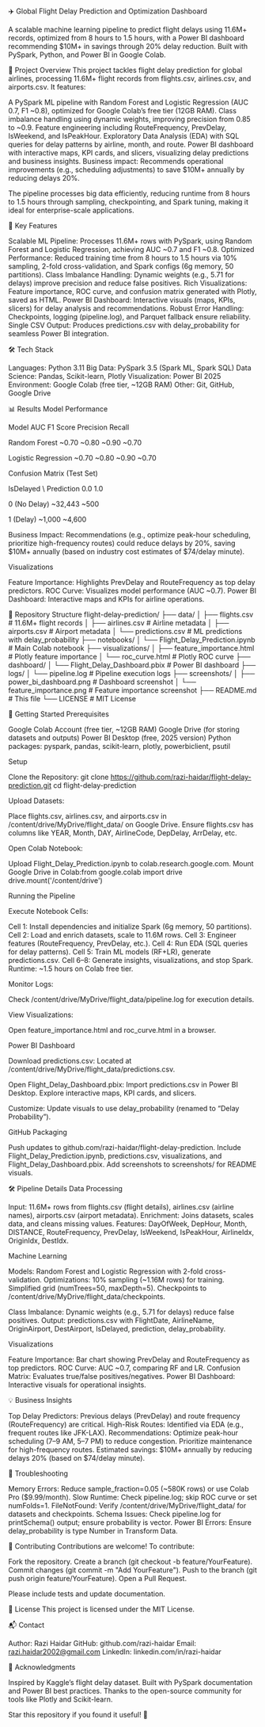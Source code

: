 ✈️ Global Flight Delay Prediction and Optimization Dashboard
    
A scalable machine learning pipeline to predict flight delays using 11.6M+ records, optimized from 8 hours to 1.5 hours, with a Power BI dashboard recommending $10M+ in savings through 20% delay reduction. Built with PySpark, Python, and Power BI in Google Colab.

📖 Project Overview
This project tackles flight delay prediction for global airlines, processing 11.6M+ flight records from flights.csv, airlines.csv, and airports.csv. It features:

A PySpark ML pipeline with Random Forest and Logistic Regression (AUC 0.7, F1 ~0.8), optimized for Google Colab’s free tier (12GB RAM).
Class imbalance handling using dynamic weights, improving precision from 0.85 to ~0.9.
Feature engineering including RouteFrequency, PrevDelay, IsWeekend, and IsPeakHour.
Exploratory Data Analysis (EDA) with SQL queries for delay patterns by airline, month, and route.
Power BI dashboard with interactive maps, KPI cards, and slicers, visualizing delay predictions and business insights.
Business impact: Recommends operational improvements (e.g., scheduling adjustments) to save $10M+ annually by reducing delays 20%.

The pipeline processes big data efficiently, reducing runtime from 8 hours to 1.5 hours through sampling, checkpointing, and Spark tuning, making it ideal for enterprise-scale applications.

🎯 Key Features

Scalable ML Pipeline: Processes 11.6M+ rows with PySpark, using Random Forest and Logistic Regression, achieving AUC ~0.7 and F1 ~0.8.
Optimized Performance: Reduced training time from 8 hours to 1.5 hours via 10% sampling, 2-fold cross-validation, and Spark configs (6g memory, 50 partitions).
Class Imbalance Handling: Dynamic weights (e.g., 5.71 for delays) improve precision and reduce false positives.
Rich Visualizations: Feature importance, ROC curve, and confusion matrix generated with Plotly, saved as HTML.
Power BI Dashboard: Interactive visuals (maps, KPIs, slicers) for delay analysis and recommendations.
Robust Error Handling: Checkpoints, logging (pipeline.log), and Parquet fallback ensure reliability.
Single CSV Output: Produces predictions.csv with delay_probability for seamless Power BI integration.


🛠️ Tech Stack

Languages: Python 3.11
Big Data: PySpark 3.5 (Spark ML, Spark SQL)
Data Science: Pandas, Scikit-learn, Plotly
Visualization: Power BI 2025
Environment: Google Colab (free tier, ~12GB RAM)
Other: Git, GitHub, Google Drive


📊 Results
Model Performance



Model
AUC
F1 Score
Precision
Recall



Random Forest
~0.70
~0.80
~0.90
~0.70


Logistic Regression
~0.70
~0.80
~0.90
~0.70


Confusion Matrix (Test Set)



IsDelayed \ Prediction
0.0
1.0



0 (No Delay)
~32,443
~500


1 (Delay)
~1,000
~4,600



Business Impact: Recommendations (e.g., optimize peak-hour scheduling, prioritize high-frequency routes) could reduce delays by 20%, saving $10M+ annually (based on industry cost estimates of $74/delay minute).

Visualizations

Feature Importance: Highlights PrevDelay and RouteFrequency as top delay predictors.
ROC Curve: Visualizes model performance (AUC ~0.7).
Power BI Dashboard: Interactive maps and KPIs for airline operations.



📂 Repository Structure
flight-delay-prediction/
├── data/
│   ├── flights.csv          # 11.6M+ flight records
│   ├── airlines.csv        # Airline metadata
│   ├── airports.csv        # Airport metadata
│   └── predictions.csv     # ML predictions with delay_probability
├── notebooks/
│   └── Flight_Delay_Prediction.ipynb  # Main Colab notebook
├── visualizations/
│   ├── feature_importance.html  # Plotly feature importance
│   └── roc_curve.html         # Plotly ROC curve
├── dashboard/
│   └── Flight_Delay_Dashboard.pbix  # Power BI dashboard
├── logs/
│   └── pipeline.log        # Pipeline execution logs
├── screenshots/
│   ├── power_bi_dashboard.png  # Dashboard screenshot
│   └── feature_importance.png  # Feature importance screenshot
├── README.md               # This file
└── LICENSE                 # MIT License


🚀 Getting Started
Prerequisites

Google Colab Account (free tier, ~12GB RAM)
Google Drive (for storing datasets and outputs)
Power BI Desktop (free, 2025 version)
Python packages: pyspark, pandas, scikit-learn, plotly, powerbiclient, psutil

Setup

Clone the Repository:
git clone https://github.com/razi-haidar/flight-delay-prediction.git
cd flight-delay-prediction


Upload Datasets:

Place flights.csv, airlines.csv, and airports.csv in /content/drive/MyDrive/flight_data/ on Google Drive.
Ensure flights.csv has columns like YEAR, Month, DAY, AirlineCode, DepDelay, ArrDelay, etc.


Open Colab Notebook:

Upload Flight_Delay_Prediction.ipynb to colab.research.google.com.
Mount Google Drive in Colab:from google.colab import drive
drive.mount('/content/drive')





Running the Pipeline

Execute Notebook Cells:

Cell 1: Install dependencies and initialize Spark (6g memory, 50 partitions).
Cell 2: Load and enrich datasets, scale to 11.6M rows.
Cell 3: Engineer features (RouteFrequency, PrevDelay, etc.).
Cell 4: Run EDA (SQL queries for delay patterns).
Cell 5: Train ML models (RF+LR), generate predictions.csv.
Cell 6–8: Generate insights, visualizations, and stop Spark.
Runtime: ~1.5 hours on Colab free tier.


Monitor Logs:

Check /content/drive/MyDrive/flight_data/pipeline.log for execution details.


View Visualizations:

Open feature_importance.html and roc_curve.html in a browser.



Power BI Dashboard

Download predictions.csv:
Located at /content/drive/MyDrive/flight_data/predictions.csv.


Open Flight_Delay_Dashboard.pbix:
Import predictions.csv in Power BI Desktop.
Explore interactive maps, KPI cards, and slicers.


Customize:
Update visuals to use delay_probability (renamed to “Delay Probability”).



GitHub Packaging

Push updates to github.com/razi-haidar/flight-delay-prediction.
Include Flight_Delay_Prediction.ipynb, predictions.csv, visualizations, and Flight_Delay_Dashboard.pbix.
Add screenshots to screenshots/ for README visuals.


🛠️ Pipeline Details
Data Processing

Input: 11.6M+ rows from flights.csv (flight details), airlines.csv (airline names), airports.csv (airport metadata).
Enrichment: Joins datasets, scales data, and cleans missing values.
Features: DayOfWeek, DepHour, Month, DISTANCE, RouteFrequency, PrevDelay, IsWeekend, IsPeakHour, AirlineIdx, OriginIdx, DestIdx.

Machine Learning

Models: Random Forest and Logistic Regression with 2-fold cross-validation.
Optimizations:
10% sampling (~1.16M rows) for training.
Simplified grid (numTrees=50, maxDepth=5).
Checkpoints to /content/drive/MyDrive/flight_data/checkpoints.


Class Imbalance: Dynamic weights (e.g., 5.71 for delays) reduce false positives.
Output: predictions.csv with FlightDate, AirlineName, OriginAirport, DestAirport, IsDelayed, prediction, delay_probability.

Visualizations

Feature Importance: Bar chart showing PrevDelay and RouteFrequency as top predictors.
ROC Curve: AUC ~0.7, comparing RF and LR.
Confusion Matrix: Evaluates true/false positives/negatives.
Power BI Dashboard: Interactive visuals for operational insights.


💡 Business Insights

Top Delay Predictors: Previous delays (PrevDelay) and route frequency (RouteFrequency) are critical.
High-Risk Routes: Identified via EDA (e.g., frequent routes like JFK-LAX).
Recommendations:
Optimize peak-hour scheduling (7–9 AM, 5–7 PM) to reduce congestion.
Prioritize maintenance for high-frequency routes.
Estimated savings: $10M+ annually by reducing delays 20% (based on $74/delay minute).




🔧 Troubleshooting

Memory Errors: Reduce sample_fraction=0.05 (~580K rows) or use Colab Pro ($9.99/month).
Slow Runtime: Check pipeline.log; skip ROC curve or set numFolds=1.
FileNotFound: Verify /content/drive/MyDrive/flight_data/ for datasets and checkpoints.
Schema Issues: Check pipeline.log for printSchema() output; ensure probability is vector.
Power BI Errors: Ensure delay_probability is type Number in Transform Data.


🤝 Contributing
Contributions are welcome! To contribute:

Fork the repository.
Create a branch (git checkout -b feature/YourFeature).
Commit changes (git commit -m "Add YourFeature").
Push to the branch (git push origin feature/YourFeature).
Open a Pull Request.

Please include tests and update documentation.

📜 License
This project is licensed under the MIT License.

📬 Contact

Author: Razi Haidar
GitHub: github.com/razi-haidar
Email: razi.haidar2002@gmail.com
LinkedIn: linkedin.com/in/razi-haidar


🌟 Acknowledgments

Inspired by Kaggle’s flight delay dataset.
Built with PySpark documentation and Power BI best practices.
Thanks to the open-source community for tools like Plotly and Scikit-learn.


Star this repository if you found it useful! 🌟
